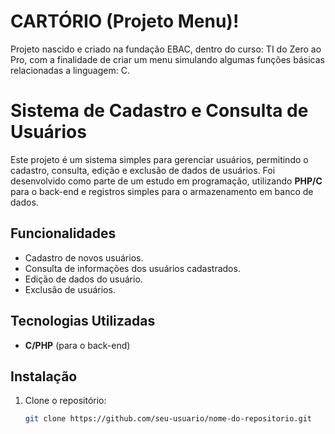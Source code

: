 # CARTÓRIO (Projeto Menu)!
Projeto nascido e criado na fundação EBAC, dentro do curso: TI do Zero ao Pro, com a finalidade de criar um menu simulando algumas funções básicas relacionadas a linguagem: C.

# Sistema de Cadastro e Consulta de Usuários

Este projeto é um sistema simples para gerenciar usuários, permitindo o cadastro, consulta, edição e exclusão de dados de usuários. Foi desenvolvido como parte de um estudo em programação, utilizando **PHP/C** para o back-end e registros simples para o armazenamento em banco de dados.

## Funcionalidades
- Cadastro de novos usuários.
- Consulta de informações dos usuários cadastrados.
- Edição de dados do usuário.
- Exclusão de usuários.

## Tecnologias Utilizadas
- **C/PHP** (para o back-end)

## Instalação
1. Clone o repositório:
   ```bash
   git clone https://github.com/seu-usuario/nome-do-repositorio.git

